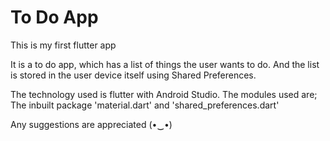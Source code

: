 # To Do App

This is my first flutter app

It is a to do app, which has a list of things the user wants to do.
And the list is stored in the user device itself using Shared Preferences.

The technology used is flutter with Android Studio.
The modules used are; The inbuilt package 'material.dart' and 'shared_preferences.dart'

Any suggestions are appreciated (⁠•⁠‿⁠•⁠)
